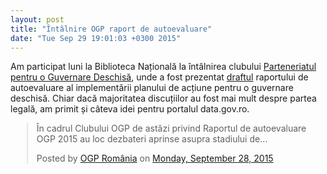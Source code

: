 ```yaml
---
layout: post
title: "Întâlnire OGP raport de autoevaluare"
date: "Tue Sep 29 19:01:03 +0300 2015"
---
```


Am participat luni la Biblioteca Națională la întâlnirea clubului [Parteneriatul pentru o Guvernare Deschisă][0], unde a fost prezentat [draftul][1] raportului de autoevaluare al implementării planului de acțiune pentru o guvernare deschisă. Chiar dacă majoritatea discuțiilor au fost mai mult despre partea legală, am primit și câteva idei pentru portalul data.gov.ro.

<div id="fb-root"></div><script>(function(d, s, id) {  var js, fjs =
d.getElementsByTagName(s)[0];  if (d.getElementById(id)) return;  js =
d.createElement(s); js.id = id;  js.src =
"//connect.facebook.net/en_US/sdk.js#xfbml=1&version=v2.3";
fjs.parentNode.insertBefore(js, fjs);}(document, 'script',
'facebook-jssdk'));</script><div style="margin: 0 auto; width: 500px" class="fb-post"
data-href="https://www.facebook.com/media/set/?set=a.893251714096563.1073741833.719061008182302&amp;type=3"
data-width="500"><div class="fb-xfbml-parse-ignore"><blockquote
cite="https://www.facebook.com/media/set/?set=a.893251714096563.1073741833.719061008182302&amp;type=3"><p>&#xce;n
cadrul Clubului OGP de ast&#x103;zi privind Raportul de autoevaluare OGP 2015 au
loc dezbateri aprinse asupra stadiului de...</p>Posted by <a
href="https://www.facebook.com/RomaniaOGP">OGP România</a> on&nbsp;<a
href="https://www.facebook.com/media/set/?set=a.893251714096563.1073741833.719061008182302&amp;type=3">Monday,
September 28, 2015</a></blockquote></div></div>

[0]: http://ogp.gov.ro/
[1]: http://ogp.gov.ro/wp-content/uploads/2015/09/Raport-autoevaluare-OGP_draft_-1sept2015.pdf
